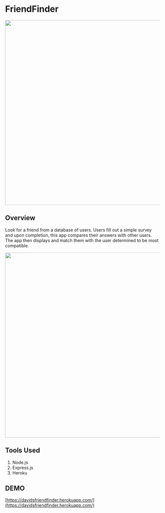 # FriendFinder

<p align="center"><img src="../public/assets/friend1.PNG" width="600" /></p>

## Overview
Look for a friend from a database of users. Users fill out a simple survey and upon completion, this app compares their answers with other users. The app then displays and match them with the user determined to be most compatible.

<p align="center"><img src="../public/assets/friend2.PNG" width="600" /></p>

## Tools Used
1. Node.js
2. Express.js
3. Heroku

## DEMO
[https://davidsfriendfinder.herokuapp.com/](https://davidsfriendfinder.herokuapp.com/)
